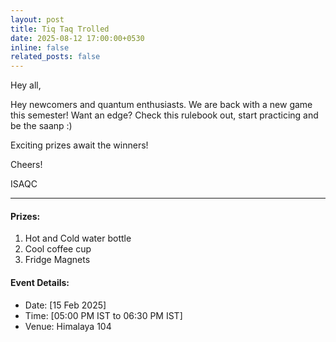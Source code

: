 ```yaml
---
layout: post
title: Tiq Taq Trolled
date: 2025-08-12 17:00:00+0530
inline: false
related_posts: false
---
```

Hey all, 

Hey newcomers and quantum enthusiasts.
We are back with a new game this semester!
Want an edge? Check this rulebook out, start practicing and be the saanp :)

Exciting prizes await the winners!

Cheers!

ISAQC

***

#### Prizes:

<ol>
    <li> Hot and Cold water bottle </li>
    <li> Cool coffee cup </li>
    <li> Fridge Magnets </li>
</ol>


#### Event Details:

<ul>
    <li> Date: [15 Feb 2025]</li>
    <li> Time: [05:00 PM IST to 06:30 PM IST] </li>
    <li> Venue: Himalaya 104 </li>
</ul>
